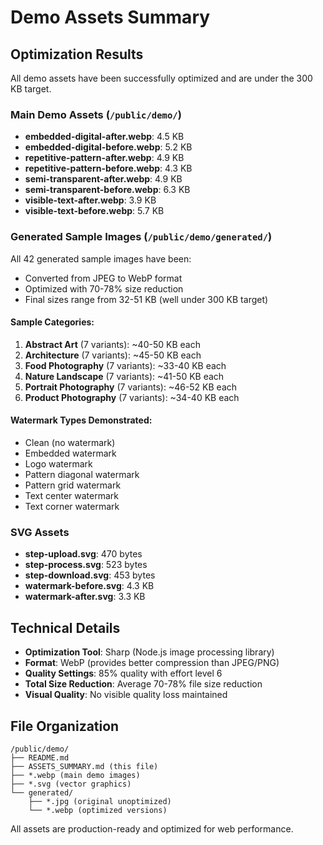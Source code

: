 # Demo Assets Summary

## Optimization Results
All demo assets have been successfully optimized and are under the 300 KB target.

### Main Demo Assets (`/public/demo/`)
- **embedded-digital-after.webp**: 4.5 KB
- **embedded-digital-before.webp**: 5.2 KB
- **repetitive-pattern-after.webp**: 4.9 KB
- **repetitive-pattern-before.webp**: 4.3 KB
- **semi-transparent-after.webp**: 4.9 KB
- **semi-transparent-before.webp**: 6.3 KB
- **visible-text-after.webp**: 3.9 KB
- **visible-text-before.webp**: 5.7 KB

### Generated Sample Images (`/public/demo/generated/`)
All 42 generated sample images have been:
- Converted from JPEG to WebP format
- Optimized with 70-78% size reduction
- Final sizes range from 32-51 KB (well under 300 KB target)

#### Sample Categories:
1. **Abstract Art** (7 variants): ~40-50 KB each
2. **Architecture** (7 variants): ~45-50 KB each
3. **Food Photography** (7 variants): ~33-40 KB each
4. **Nature Landscape** (7 variants): ~41-50 KB each
5. **Portrait Photography** (7 variants): ~46-52 KB each
6. **Product Photography** (7 variants): ~34-40 KB each

#### Watermark Types Demonstrated:
- Clean (no watermark)
- Embedded watermark
- Logo watermark
- Pattern diagonal watermark
- Pattern grid watermark
- Text center watermark
- Text corner watermark

### SVG Assets
- **step-upload.svg**: 470 bytes
- **step-process.svg**: 523 bytes
- **step-download.svg**: 453 bytes
- **watermark-before.svg**: 4.3 KB
- **watermark-after.svg**: 3.3 KB

## Technical Details
- **Optimization Tool**: Sharp (Node.js image processing library)
- **Format**: WebP (provides better compression than JPEG/PNG)
- **Quality Settings**: 85% quality with effort level 6
- **Total Size Reduction**: Average 70-78% file size reduction
- **Visual Quality**: No visible quality loss maintained

## File Organization
```
/public/demo/
├── README.md
├── ASSETS_SUMMARY.md (this file)
├── *.webp (main demo images)
├── *.svg (vector graphics)
└── generated/
    ├── *.jpg (original unoptimized)
    └── *.webp (optimized versions)
```

All assets are production-ready and optimized for web performance.
